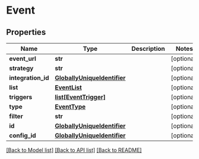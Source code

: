# Event

## Properties
Name | Type | Description | Notes
------------ | ------------- | ------------- | -------------
**event_url** | **str** |  | [optional] 
**strategy** | **str** |  | [optional] 
**integration_id** | [**GloballyUniqueIdentifier**](GloballyUniqueIdentifier.md) |  | [optional] 
**list** | [**EventList**](EventList.md) |  | [optional] 
**triggers** | [**list[EventTrigger]**](EventTrigger.md) |  | [optional] 
**type** | [**EventType**](EventType.md) |  | [optional] 
**filter** | **str** |  | [optional] 
**id** | [**GloballyUniqueIdentifier**](GloballyUniqueIdentifier.md) |  | [optional] 
**config_id** | [**GloballyUniqueIdentifier**](GloballyUniqueIdentifier.md) |  | [optional] 

[[Back to Model list]](../README.md#documentation-for-models) [[Back to API list]](../README.md#documentation-for-api-endpoints) [[Back to README]](../README.md)

